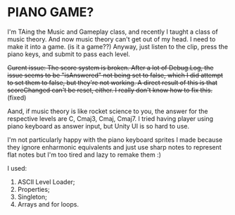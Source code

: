 # PIANO GAME?

I'm TAing the Music and Gameplay class, and recently I taught a class of music theory.
And now music theory can't get out of my head. I need to make it into a game. (is it a game??)
Anyway, just listen to the clip, press the piano keys, and submit to pass each level.

~~Curent issue:
The score system is broken. After a lot of Debug.Log, the issue seems to be "isAnswered" not being set to false, which I did attempt to set them to false, but they're not working. A direct result of this is that scoreChanged can't be reset, either. I really don't know how to fix this.~~ (fixed)

Aand, if music theory is like rocket science to you, the answer for the respective levels are C, Cmaj3, Cmaj, Cmaj7. I tried having player using piano keyboard as answer input, but Unity UI is so hard to use.

I'm not particularly happy with the piano keyboard sprites I made because they ignore enharmonic equivalents and just use sharp notes to represent flat notes but I'm too tired and lazy to remake them :)

I used:
1. ASCII Level Loader;
2. Properties;
3. Singleton;
4. Arrays and for loops.


